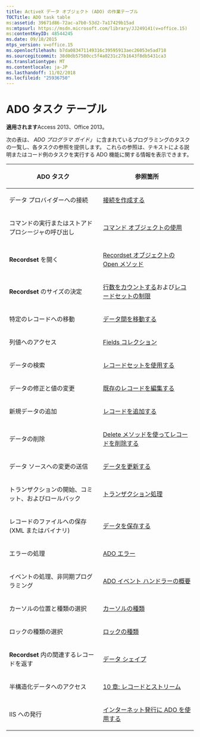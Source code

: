 ```yaml
---
title: ActiveX データ オブジェクト (ADO) の作業テーブル
TOCTitle: ADO task table
ms:assetid: 39671d86-72ac-a7b0-53d2-7a17429b15ad
ms:mtpsurl: https://msdn.microsoft.com/library/JJ249141(v=office.15)
ms:contentKeyID: 48544245
ms.date: 09/18/2015
mtps_version: v=office.15
ms.openlocfilehash: b7da083471149316c39595913aec26053e5ad718
ms.sourcegitcommit: 38d0db57580cc5f4a0231c27b1643f8db5431ca3
ms.translationtype: MT
ms.contentlocale: ja-JP
ms.lasthandoff: 11/02/2018
ms.locfileid: "25936750"
---
```

# <a name="ado-task-table"></a>ADO タスク テーブル

**適用されます**Access 2013、Office 2013。

次の表は、 *ADO プログラマ ガイド」* に含まれているプログラミングのタスクの一覧し、各タスクの参照を提供します。 これらの参照は、テキストによる説明またはコード例のタスクを実行する ADO 機能に関する情報を表示できます。

<table>
<colgroup>
<col style="width: 50%" />
<col style="width: 50%" />
</colgroup>
<thead>
<tr class="header">
<th><p>ADO タスク</p></th>
<th><p>参照箇所</p></th>
</tr>
</thead>
<tbody>
<tr class="odd">
<td><p>データ プロバイダーへの接続</p></td>
<td><p><a href="making-a-connection.md">接続を作成する</a></p></td>
</tr>
<tr class="even">
<td><p>コマンドの実行またはストアド プロシージャの呼び出し</p></td>
<td><p><a href="using-the-command-object-access.md">コマンド オブジェクトの使用</a></p></td>
</tr>
<tr class="odd">
<td><p><strong>Recordset</strong> を開く</p></td>
<td><p><a href="open-method-ado-recordset.md">Recordset オブジェクトの Open メソッド</a></p></td>
</tr>
<tr class="even">
<td><p><strong>Recordset</strong> のサイズの決定</p></td>
<td><p><a href="counting-rows.md">行数をカウントする</a>および<a href="the-limits-of-a-recordset.md">レコードセットの制限</a></p></td>
</tr>
<tr class="odd">
<td><p>特定のレコードへの移動</p></td>
<td><p><a href="navigating-through-the-data.md">データ間を移動する</a></p></td>
</tr>
<tr class="even">
<td><p>列値へのアクセス</p></td>
<td><p><a href="the-fields-collection.md">Fields コレクション</a></p></td>
</tr>
<tr class="odd">
<td><p>データの検索</p></td>
<td><p><a href="working-with-recordsets.md">レコードセットを使用する</a></p></td>
</tr>
<tr class="even">
<td><p>データの修正と値の変更</p></td>
<td><p><a href="editing-existing-records.md">既存のレコードを編集する</a></p></td>
</tr>
<tr class="odd">
<td><p>新規データの追加</p></td>
<td><p><a href="adding-records.md">レコードを追加する</a></p></td>
</tr>
<tr class="even">
<td><p>データの削除</p></td>
<td><p><a href="deleting-records-using-the-delete-method.md">Delete メソッドを使ってレコードを削除する</a></p></td>
</tr>
<tr class="odd">
<td><p>データ ソースへの変更の送信</p></td>
<td><p><a href="updating-data.md">データを更新する</a></p></td>
</tr>
<tr class="even">
<td><p>トランザクションの開始、コミット、およびロールバック</p></td>
<td><p><a href="transaction-processing.md">トランザクション処理</a></p></td>
</tr>
<tr class="odd">
<td><p>レコードのファイルへの保存 (XML またはバイナリ)</p></td>
<td><p><a href="persisting-data.md">データを保存する</a></p></td>
</tr>
<tr class="even">
<td><p>エラーの処理</p></td>
<td><p><a href="ado-errors.md">ADO エラー</a></p></td>
</tr>
<tr class="odd">
<td><p>イベントの処理、非同期プログラミング</p></td>
<td><p><a href="ado-event-handler-summary.md">ADO イベント ハンドラーの概要</a></p></td>
</tr>
<tr class="even">
<td><p>カーソルの位置と種類の選択</p></td>
<td><p><a href="types-of-cursors.md">カーソルの種類</a></p></td>
</tr>
<tr class="odd">
<td><p>ロックの種類の選択</p></td>
<td><p><a href="types-of-locks.md">ロックの種類</a></p></td>
</tr>
<tr class="even">
<td><p><strong>Recordset</strong> 内の関連するレコードを返す</p></td>
<td><p><a href="data-shaping.md">データ シェイプ</a></p></td>
</tr>
<tr class="odd">
<td><p>半構造化データへのアクセス</p></td>
<td><p><a href="chapter-10-records-and-streams.md">10 章: レコードとストリーム</a></p></td>
</tr>
<tr class="even">
<td><p>IIS への発行</p></td>
<td><p><a href="using-ado-for-internet-publishing.md">インターネット発行に ADO を使用する</a></p></td>
</tr>
</tbody>
</table>

